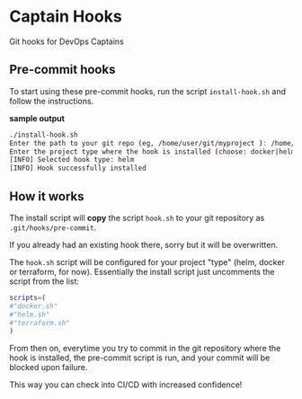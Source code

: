 # Captain Hooks

Git hooks for DevOps Captains

## Pre-commit hooks

To start using these pre-commit hooks, run the script `install-hook.sh` and follow the instructions.

**sample output**
```bash
./install-hook.sh 
Enter the path to your git repo (eg, /home/user/git/myproject ): /home/user/development/helm/chart
Enter the project type where the hook is installed (choose: docker|helm|terraform) helm
[INFO] Selected hook type: helm
[INFO] Hook successfully installed
```

## How it works

The install script will **copy** the script `hook.sh` to your git repository as `.git/hooks/pre-commit`.

If you already had an existing hook there, sorry but it will be overwritten.

The `hook.sh` script will be configured for your project "type" (helm, docker or terraform, for now). Essentially the install script just uncomments the script from the list:
```bash
scripts=(
#"docker.sh"
#"helm.sh"
#"terraform.sh"
)
```
From then on, everytime you try to commit in the git repository where the hook is installed, the pre-commit script is run, and your commit will be blocked upon failure.

This way you can check into CI/CD with increased confidence!
